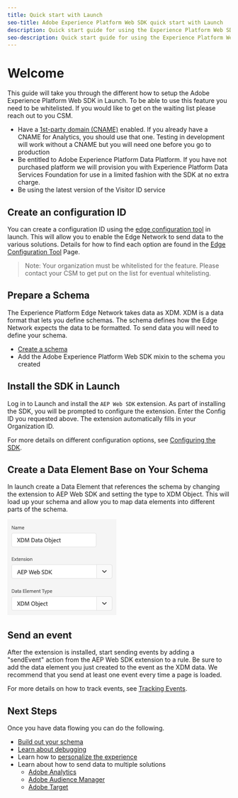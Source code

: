```yaml
---
title: Quick start with Launch
seo-title: Adobe Experience Platform Web SDK quick start with Launch
description: Quick start guide for using the Experience Platform Web SDK extension to collect data
seo-description: Quick start guide for using the Experience Platform Web SDK extension to collect data
---
```


# Welcome

This guide will take you through the different how to setup the Adobe Experience Platform Web SDK in Launch. To be able to use this feature you need to be whitelisted. If you would like to get on the waiting list please reach out to you CSM.

- Have a [1st-party domain (CNAME)](https://docs.adobe.com/content/help/en/core-services/interface/ec-cookies/cookies-first-party.html) enabled. If you already have a CNAME for Analytics, you should use that one. Testing in development will work without a CNAME but you will need one before you go to production
- Be entitled to Adobe Experience Platform Data Platform. If you have not purchased platform we will provision you with Experience Platform Data Services Foundation for use in a limited fashion with the SDK at no extra charge.
- Be using the latest version of the Visitor ID service

## Create an configuration ID

You can create a configuration ID using the [edge configuration tool](../fundamentals/edge-configuration.md) in launch. This will allow you to enable the Edge Network to send data to the various solutions. Details for how to find each option are found in the [Edge Configuration Tool](../fundamentals/edge-configuration.md) Page.

>Note: Your organization must be whitelisted for the feature. Please contact your CSM to get put on the list for eventual whitelisting.

## Prepare a Schema

The Experience Platform Edge Network takes data as XDM. XDM is a data format that lets you define schemas. The schema defines how the Edge Network expects the data to be formatted. To send data you will need to define your schema. 

- [Create a schema](../../xdm/tutorials/create-schema-ui.md)
- Add the Adobe Experience Platform Web SDK mixin to the schema you created

## Install the SDK in Launch

Log in to Launch and install the `AEP Web SDK` extension. As part of installing the SDK, you will be prompted to configure the extension. Enter the Config ID you requested above. The extension automatically fills in your Organization ID.

For more details on different configuration options, see [Configuring the SDK](../fundamentals/configuring-the-sdk.md).

## Create a Data Element Base on Your Schema

In launch create a Data Element that references the schema by changing the extension to AEP Web SDK and setting the type to XDM Object. This will load up your schema and allow you to map data elements into different parts of the schema.

![Date Element In Launch](../../assets/edge_data_element.png)

## Send an event

After the extension is installed, start sending events by adding a "sendEvent" action from the AEP Web SDK extension to a rule. Be sure to add the data element you just created to the event as the XDM data. We recommend that you send at least one event every time a page is loaded.

For more details on how to track events, see [Tracking Events](../fundamentals/tracking-events.md).

## Next Steps

Once you have data flowing you can do the following. 

- [Build out your schema](https://docs.adobe.com/content/help/en/experience-platform/xdm/schema/composition.html)
- [Learn about debugging](../fundamentals/debugging.md)
- Learn how to [personalize the experience](../fundamentals/rendering-personalization-content.md)
- Learn about how to send data to multiple solutions
  - [Adobe Analytics](../solution-specific/analytics/analytics-overview.md)
  - [Adobe Audience Manager](../solution-specific/audience-manager/audience-manager-overview.md)
  - [Adobe Target](../solution-specific/target/target-overview.md)
